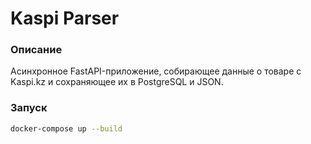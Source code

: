 # Kaspi Parser

### Описание
Асинхронное FastAPI-приложение, собирающее данные о товаре с Kaspi.kz и сохраняющее их в PostgreSQL и JSON.

### Запуск
```bash
docker-compose up --build
